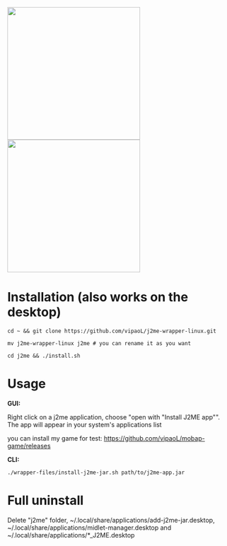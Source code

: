 <img src="https://user-images.githubusercontent.com/59665125/191324141-fbf88cd3-b9b9-4cb7-a3e2-71fca2eeaa7c.png" width="300"><img src="https://user-images.githubusercontent.com/59665125/191324339-cb580a37-f0c4-4621-92e8-d239c2083821.png" width="300">


# Installation (also works on the desktop)
```
cd ~ && git clone https://github.com/vipaoL/j2me-wrapper-linux.git
```
```
mv j2me-wrapper-linux j2me # you can rename it as you want
```
```
cd j2me && ./install.sh
```
# Usage
**GUI:**

Right click on a j2me application, choose "open with "Install J2ME app"". The app will appear in your system's applications list

you can install my game for test: https://github.com/vipaoL/mobap-game/releases

**CLI:**
```
./wrapper-files/install-j2me-jar.sh path/to/j2me-app.jar
```
# Full uninstall
Delete "j2me" folder, ~/.local/share/applications/add-j2me-jar.desktop, ~/.local/share/applications/midlet-manager.desktop and ~/.local/share/applications/*_J2ME.desktop
